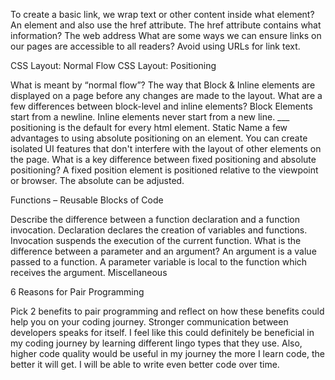 To create a basic link, we wrap text or other content inside what element? An <a> element and also use the href attribute.
The href attribute contains what information? The web address
What are some ways we can ensure links on our pages are accessible to all readers? Avoid using URLs for link text.



CSS Layout: Normal Flow CSS Layout: Positioning

What is meant by “normal flow”? The way that Block & Inline elements are displayed on a page before any changes are made to the layout.
What are a few differences between block-level and inline elements? Block Elements start from a newline. Inline elements never start from a new line.
___ positioning is the default for every html element. Static
Name a few advantages to using absolute positioning on an element. You can create isolated UI features that don't interfere with the layout of other elements on the page.
What is a key difference between fixed positioning and absolute positioning? A fixed position element is positioned relative to the viewpoint or browser. The absolute can be adjusted.



Functions – Reusable Blocks of Code

Describe the difference between a function declaration and a function invocation. Declaration declares the creation of variables and functions. Invocation suspends the execution of the current function.
What is the difference between a parameter and an argument? An argument is a value passed to a function. A parameter variable is local to the function which receives the argument.
Miscellaneous

6 Reasons for Pair Programming

Pick 2 benefits to pair programming and reflect on how these benefits could help you on your coding journey. Stronger communication between developers speaks for itself. I feel like this could definitely be beneficial in my coding journey by learning different lingo types that they use. Also, higher code quality would be useful in my journey the more I learn code, the better it will get. I will be able to write even better code over time.
